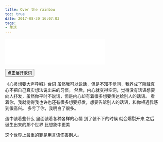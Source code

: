 ```yaml
---
title: Over the rainbow
toc: true
date: 2017-08-30 16:07:03
tags:
- 生活
---
```

<iframe frameborder="no" border="0" marginwidth="0" marginheight="0" width=330 height=86 src="//music.163.com/outchain/player?type=2&id=409647589&auto=0&height=66"></iframe>
<p><button onclick="openShutManager(this,'box4',false,'点击关闭歌词','点击展开歌词')">点击展开歌词</button></p>
<p id="box4" style="display:none">
Harmonia
My older self as 100 is talking to me
100岁的自己正对我说
Multiply the tiny things which I like doing
多做一点自己喜欢的小事
It will make sky bluer and bluer
会使天空更加蔚蓝
More than ever before
比以往任何时候
It will make me smile a little more
也会使我绽放更多笑容
music~
My older self as 100 is telling to me
100岁的自己正告诉我
Link together the notes I love
将自己喜欢的音符连接起来
It'll become a harmony
就能化作悦耳的和声
The sounds are sweeter and sweeter
声音愈发甜美
Echoing nicely around me
在我身周美妙地回绕
music~
The sky is bluer and bluer
天空愈发蔚蓝
More than ever before
比以往任何时候
It will make me smile a little more
那将使我绽放更多笑容
What will I talk to younger self
我会和年轻的我说些什么呢
If I were 100 years old
当我100岁的时候
</p>
《心灵想要大声呼喊》台词
虽然我可以说话，但是不知不觉间，我养成了隐藏真心不把自己真实想法说出来的习惯。
然后，内心就变得空洞，觉得没有话语想要向人抒发，虽然你平时不说话，但是内心却有着很多想要传达给别人的话语。
看着你，我就觉得我也许也还有很多想要抒发，想要告诉别人的话语，和你相遇我感到很高兴。
多亏了你，我明白了很多。

蛋中装着些什么
里面装着各种各样的心情
到了装不下的时候
就会爆裂开来
之后诞生出来的那个世界
比想象中更美

这个世界上最重的罪是用言语伤害别人。